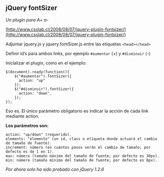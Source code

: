 jQuery fontSizer
---

 *Un plugin para A+ a-*
 
 
[http://www.csslab.cl/2008/08/07/jquery-plugin-fontsizer/](http://www.csslab.cl/2008/08/07/jquery-plugin-fontsizer/)

Adjuntar jquery.js y jquery.fontSizer.js entre las etiquetas `<head></head>`

Definir id’s para ambos links, por ejemplo `#aumentar` (+) y `#disminuir` (-)

Inicializar el plugin, como en el ejemplo:

	$(document).ready(function(){
   	 	$("#aumentar").fontSizer({
     	  action: "up"
    	});
    	$("#disminuir").fontSizer({
     	  action: "down",
    	});
	});
	
Eso es. El único parámetro obligatorio es indicar la acción de cada link mediante action. 

 **Los parámetros son:**

	action: "up/down" (requerido).
	elements: "elemento" (un id, class o etiqueta donde actuará el cambio de tamaño de fuente).
	increment: número (en cuántos pasos serán el cambio de tamaño; por defecto es de 1 en 1).
	max: número (tamaño máximo del tamaño de fuente; por defecto es 30px).
	min: número (tamaño mínimo del tamaño de fuente; por defecto es 8px).
	
 *Por ahora solo ha sido probado con jQuery 1.2.6*


